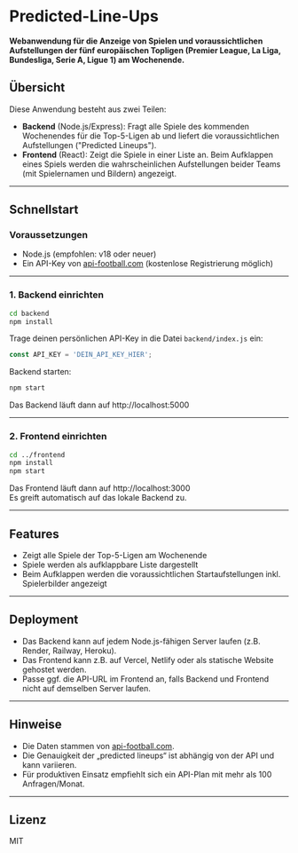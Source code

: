 # Predicted-Line-Ups

**Webanwendung für die Anzeige von Spielen und voraussichtlichen Aufstellungen der fünf europäischen Topligen (Premier League, La Liga, Bundesliga, Serie A, Ligue 1) am Wochenende.**

## Übersicht

Diese Anwendung besteht aus zwei Teilen:
- **Backend** (Node.js/Express): Fragt alle Spiele des kommenden Wochenendes für die Top-5-Ligen ab und liefert die voraussichtlichen Aufstellungen ("Predicted Lineups").
- **Frontend** (React): Zeigt die Spiele in einer Liste an. Beim Aufklappen eines Spiels werden die wahrscheinlichen Aufstellungen beider Teams (mit Spielernamen und Bildern) angezeigt.

---

## Schnellstart

### Voraussetzungen

- Node.js (empfohlen: v18 oder neuer)
- Ein API-Key von [api-football.com](https://www.api-football.com/) (kostenlose Registrierung möglich)

---

### 1. Backend einrichten

```bash
cd backend
npm install
```

Trage deinen persönlichen API-Key in die Datei `backend/index.js` ein:
```js
const API_KEY = 'DEIN_API_KEY_HIER';
```

Backend starten:
```bash
npm start
```
Das Backend läuft dann auf http://localhost:5000

---

### 2. Frontend einrichten

```bash
cd ../frontend
npm install
npm start
```

Das Frontend läuft dann auf http://localhost:3000  
Es greift automatisch auf das lokale Backend zu.

---

## Features

- Zeigt alle Spiele der Top-5-Ligen am Wochenende
- Spiele werden als aufklappbare Liste dargestellt
- Beim Aufklappen werden die voraussichtlichen Startaufstellungen inkl. Spielerbilder angezeigt

---

## Deployment

- Das Backend kann auf jedem Node.js-fähigen Server laufen (z.B. Render, Railway, Heroku).
- Das Frontend kann z.B. auf Vercel, Netlify oder als statische Website gehostet werden.
- Passe ggf. die API-URL im Frontend an, falls Backend und Frontend nicht auf demselben Server laufen.

---

## Hinweise

- Die Daten stammen von [api-football.com](https://www.api-football.com/).
- Die Genauigkeit der „predicted lineups“ ist abhängig von der API und kann variieren.
- Für produktiven Einsatz empfiehlt sich ein API-Plan mit mehr als 100 Anfragen/Monat.

---

## Lizenz

MIT